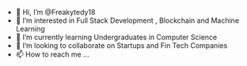 - 👋 Hi, I’m @Freakytedy18
- 👀 I’m interested in  Full Stack Development , Blockchain and Machine Learning
- 🌱 I’m currently learning Undergraduates in Computer Science
- 💞️ I’m looking to collaborate on Startups and Fin Tech Companies
- 📫 How to reach me ...

<!---
Freakytedy18/Freakytedy18 is a ✨ special ✨ repository because its `README.md` (this file) appears on your GitHub profile.
You can click the Preview link to take a look at your changes.
--->
